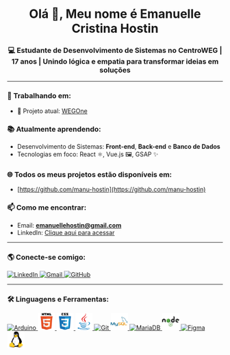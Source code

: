 <h1 align="center">Olá 👋, Meu nome é Emanuelle Cristina Hostin</h1>
<h3 align="center">💻 Estudante de Desenvolvimento de Sistemas no CentroWEG | 17 anos | Unindo lógica e empatia para transformar ideias em soluções</h3>

---

### 💼 Trabalhando em:
- 🔭 Projeto atual: [WEGOne](https://github.com/manu-hostin/WEGOne)

### 📚 Atualmente aprendendo:
- Desenvolvimento de Sistemas: **Front-end**, **Back-end** e **Banco de Dados**
- Tecnologias em foco: React ⚛️, Vue.js 🖼️, GSAP ✨

### 🌐 Todos os meus projetos estão disponíveis em:
- [https://github.com/manu-hostin](https://github.com/manu-hostin)

### 📫 Como me encontrar:
- Email: **emanuellehostin@gmail.com**
- LinkedIn: [Clique aqui para acessar](https://www.linkedin.com/in/emanuelle-cristina-hostin-764728364/)

---

### 🌎 Conecte-se comigo:
<p align="left">
  <a href="https://www.linkedin.com/in/emanuelle-cristina-hostin-764728364/" target="_blank">
    <img src="https://raw.githubusercontent.com/rahuldkjain/github-profile-readme-generator/master/src/images/icons/Social/linked-in-alt.svg" alt="LinkedIn" width="40" height="40"/>
  </a>
  <a href="mailto:emanuellehostin@gmail.com" target="_blank">
    <img src="https://img.icons8.com/fluency/48/gmail-new.png" alt="Gmail" width="40" height="40"/>
  </a>
  <a href="https://github.com/manu-hostin" target="_blank">
    <img src="https://img.icons8.com/ios-glyphs/40/github.png" alt="GitHub"/>
  </a>
</p>

---

### 🛠️ Linguagens e Ferramentas:
<p align="left">
  <a href="https://www.arduino.cc/" target="_blank" rel="noreferrer">
    <img src="https://cdn.worldvectorlogo.com/logos/arduino-1.svg" alt="Arduino" width="40" height="40"/>
  </a>
  <a href="https://www.w3.org/html/" target="_blank" rel="noreferrer">
    <img src="https://raw.githubusercontent.com/devicons/devicon/master/icons/html5/html5-original-wordmark.svg" alt="HTML5" width="40" height="40"/>
  </a>
  <a href="https://www.w3schools.com/css/" target="_blank" rel="noreferrer">
    <img src="https://raw.githubusercontent.com/devicons/devicon/master/icons/css3/css3-original-wordmark.svg" alt="CSS3" width="40" height="40"/>
  </a>
  <a href="https://www.java.com" target="_blank" rel="noreferrer">
    <img src="https://raw.githubusercontent.com/devicons/devicon/master/icons/java/java-original.svg" alt="Java" width="40" height="40"/>
  </a>
  <a href="https://git-scm.com/" target="_blank" rel="noreferrer">
    <img src="https://www.vectorlogo.zone/logos/git-scm/git-scm-icon.svg" alt="Git" width="40" height="40"/>
  </a>
  <a href="https://www.mysql.com/" target="_blank" rel="noreferrer">
    <img src="https://raw.githubusercontent.com/devicons/devicon/master/icons/mysql/mysql-original-wordmark.svg" alt="MySQL" width="40" height="40"/>
  </a>
  <a href="https://mariadb.org/" target="_blank" rel="noreferrer">
    <img src="https://www.vectorlogo.zone/logos/mariadb/mariadb-icon.svg" alt="MariaDB" width="40" height="40"/>
  </a>
  <a href="https://nodejs.org" target="_blank" rel="noreferrer">
    <img src="https://raw.githubusercontent.com/devicons/devicon/master/icons/nodejs/nodejs-original-wordmark.svg" alt="Node.js" width="40" height="40"/>
  </a>
  <a href="https://www.figma.com/" target="_blank" rel="noreferrer">
    <img src="https://www.vectorlogo.zone/logos/figma/figma-icon.svg" alt="Figma" width="40" height="40"/>
  </a>
  <a href="https://www.linux.org/" target="_blank" rel="noreferrer">
    <img src="https://raw.githubusercontent.com/devicons/devicon/master/icons/linux/linux-original.svg" alt="Linux" width="40" height="40"/>
  </a>
</p>
